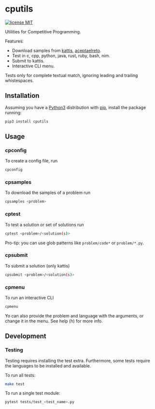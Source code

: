 # cputils

[![license MIT](https://img.shields.io/badge/license-MIT-blue.svg)](LICENSE.txt)

Utilities for Competitive Programming. 

Features:
- Download samples from [kattis](https://open.kattis.com/), [aceptaelreto](https://aceptaelreto.com/).
- Test in c, cpp, python, java, rust, ruby, bash, nim.
- Submit to kattis.
- Interactive CLI menu.

Tests only for complete textual match, ignoring leading and trailing whistespaces. 

## Installation
Assuming you have a [Python3](https://www.python.org/) distribution with [pip](https://pip.pypa.io/en/stable/installing/), install the package running:

```bash
pip3 install cputils
```

## Usage
### cpconfig
To create a config file, run
```bash
cpconfig
```

### cpsamples
To download the samples of a problem run
```bash
cpsamples <problem>
```

### cptest
To test a solution or set of solutions run
```bash
cptest <problem>/<solution(s)>
```
Pro-tip: you can use glob patterns like ```problem/code*``` or ```problem/*.py```.

### cpsubmit
To submit a solution (only kattis)
```bash
cpsubmit <problem>/<solution(s)>
```

### cpmenu
To run an interactive CLI
```bash
cpmenu
```

Yo can also provide the problem and language with the arguments, or change it in the menu. See help (h) for more info.


## Development
### Testing

Testing requires installing the test extra. Furthermore, some tests require the languages to be installed and available.

To run all tests:
```bash
make test
```

To run a single test module:
```bash
pytest tests/test_<test_name>.py
```